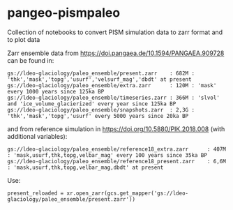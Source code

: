 # pangeo-pismpaleo
Collection of notebooks to convert PISM simulation data to zarr format and to plot data

Zarr ensemble data from https://doi.pangaea.de/10.1594/PANGAEA.909728 can be found in:

    gs://ldeo-glaciology/paleo_ensemble/present.zarr    : 682M : 'thk','mask','topg','usurf','velsurf_mag','dbdt' at present
    gs://ldeo-glaciology/paleo_ensemble/extra.zarr      : 120M : 'mask' every 1000 years since 125ka BP
    gs://ldeo-glaciology/paleo_ensemble/timeseries.zarr : 366M : 'slvol' and 'ice_volume_glacierized' every year since 125ka BP
    gs://ldeo-glaciology/paleo_ensemble/snapshots.zarr  : 2,3G : 'thk','mask','topg','usurf' every 5000 years since 20ka BP

and from reference simulation in https://doi.org/10.5880/PIK.2018.008 (with additional variables):

    gs://ldeo-glaciology/paleo_ensemble/reference18_extra.zarr      : 407M : 'mask,usurf,thk,topg,velbar_mag' every 100 years since 35ka BP
    gs://ldeo-glaciology/paleo_ensemble/reference18_present.zarr    : 6,6M : 'mask,usurf,thk,topg,velbar_mag,dbdt' at present

Use:

    present_reloaded = xr.open_zarr(gcs.get_mapper('gs://ldeo-glaciology/paleo_ensemble/present.zarr')) 
